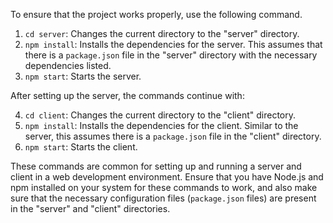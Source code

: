 To ensure that the project works properly, use the following command.
1. `cd server`: Changes the current directory to the "server" directory.
2. `npm install`: Installs the dependencies for the server. This assumes that there is a `package.json` file in the "server" directory with the necessary dependencies listed.
3. `npm start`: Starts the server.

After setting up the server, the commands continue with:

4. `cd client`: Changes the current directory to the "client" directory.
5. `npm install`: Installs the dependencies for the client. Similar to the server, this assumes there is a `package.json` file in the "client" directory.
6. `npm start`: Starts the client.

These commands are common for setting up and running a server and client in a web development environment. Ensure that you have Node.js and npm installed on your system for these commands to work, and also make sure that the necessary configuration files (`package.json` files) are present in the "server" and "client" directories.

